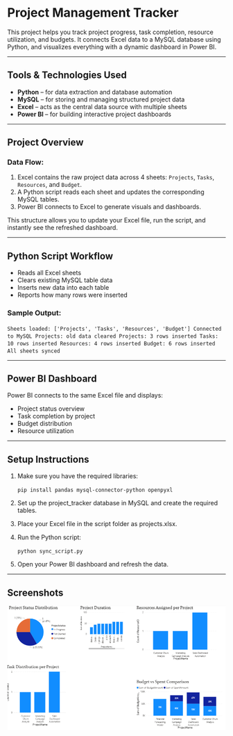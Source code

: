 
# Project Management Tracker

This project helps you track project progress, task completion, resource utilization, and budgets. It connects Excel data to a MySQL database using Python, and visualizes everything with a dynamic dashboard in Power BI.

---

## Tools \& Technologies Used

- **Python** – for data extraction and database automation  
- **MySQL** – for storing and managing structured project data  
- **Excel** – acts as the central data source with multiple sheets  
- **Power BI** – for building interactive project dashboards

---

##  Project Overview

### Data Flow:
1. Excel contains the raw project data across 4 sheets: `Projects`, `Tasks`, `Resources`, and `Budget`.
2. A Python script reads each sheet and updates the corresponding MySQL tables.
3. Power BI connects to Excel to generate visuals and dashboards.

This structure allows you to update your Excel file, run the script, and instantly see the refreshed dashboard.

---

##  Python Script Workflow

- Reads all Excel sheets
- Clears existing MySQL table data
- Inserts new data into each table
- Reports how many rows were inserted

### Sample Output:
`
Sheets loaded: ['Projects', 'Tasks', 'Resources', 'Budget']
Connected to MySQL
Projects: old data cleared
Projects: 3 rows inserted
Tasks: 10 rows inserted
Resources: 4 rows inserted
Budget: 6 rows inserted
All sheets synced
`

---

##  Power BI Dashboard

Power BI connects to the same Excel file and displays:

- Project status overview
- Task completion by project
- Budget distribution
- Resource utilization

---

## Setup Instructions

1. Make sure you have the required libraries:
   
   `
   pip install pandas mysql-connector-python openpyxl
   `

3. Set up the project_tracker database in MySQL and create the required tables.

4. Place your Excel file in the script folder as projects.xlsx.

5. Run the Python script:
   
   `python sync_script.py`


6. Open your Power BI dashboard and refresh the data.

---

## Screenshots


![image alt](https://github.com/lokeshkumarjagadeesh/Project-management-tracker/blob/8f04d092c0a60bb6469eabb103d47d30ac5e98f7/sample%20output%20powerBI.png)
